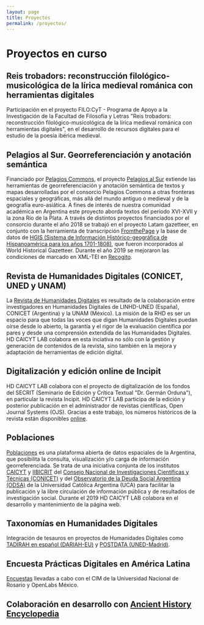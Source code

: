 ```yaml
---
layout: page
title: Proyectos
permalink: /proyectos/
---
```


# Proyectos en curso

## Reis trobadors: reconstrucción filológico-musicológica de la lírica medieval románica con herramientas digitales
Participación en el proyecto FILO:CyT - Programa de Apoyo a la Investigación de la Facultad de Filosofía y Letras "Reis trobadors:
reconstrucción filológico-musicológica de la lírica medieval románica con herramientas digitales", en el desarrollo de recursos digitales para el estudio de la poesía ibérica medieval.

## Pelagios al Sur. Georreferenciación y anotación semántica
Financiado por [Pelagios Commons](http://commons.pelagios.org/), el proyecto [Pelagios al Sur][pelagios-site] extiende las herramientas de georreferenciación y anotación semántica de textos y mapas desarrolladas por el consorcio Pelagios Commons a otras fronteras espaciales y geográficas, más allá del mundo antiguo o medieval y de la geografía euro-asiática. A fines de interés de nuestra comunidad académica en Argentina este proyecto aborda textos del período XVI-XVII y la zona Río de la Plata. A través de distintos proyectos financiados por el consorcio durante el año 2018 se trabajó en el proyecto Latam gazetteer, en conjunto con la herramienta de transcripción [FromthePage][ftp-site] y la base de datos de [HGIS (Sistema de Información Histórico-geográfica de Hispanoamérica para los años 1701-1808)][hgis-site], que fueron incorporados al World Historical Gazetteer. Durante el año 2019 se mejoraron las condiciones de marcado en XML-TEI en [Recogito][recogito-site].

## Revista de Humanidades Digitales (CONICET, UNED y UNAM)
La [Revista de Humanidades Digitales][revistahd-site] es resultado de la colaboración entre investigadores en Humanidades Digitales de LINHD-UNED (España), CONICET (Argentina) y la UNAM (México). La misión de la RHD es ser un espacio para que todas las voces que digan Humanidades Digitales puedan oírse desde lo abierto, la garantía y el rigor de la evaluación científica por pares y desde una comprensión extendida de las Humanidades Digitales. 
HD CAICYT LAB colabora en esta inciativa no sólo con la gestión y generación de contenidos de la revista, sino también en la mejora y adaptación de herramientas de edición digital.

## Digitalización y edición online de Incipit
HD CAICYT LAB colabora con el proyecto de digitalización de los fondos del SECRIT (Seminario de Edición y Crítica Textual "Dr. Germán Orduna"), en particular la revista Incipit. HD CAICYT LAB participa de la edición y posterior publicación en el administrador de revistas científicas, Open Journal Systems (OJS). Gracias a este trabajo, los números históricos de la revista están disponibles [online][incipit-site].

## Poblaciones
[Poblaciones][pobl-site] es una plataforma abierta de datos espaciales de la Argentina, que posibilita la consulta, visualización y/o carga de información georreferenciada. Se trata de una iniciativa conjunta de los institutos [CAICYT][caicyt-site] y [IIBICRIT][iibicrit-site] del [Consejo Nacional de Investigaciones Científicas y Técnicas (CONICET)][conicet-site] y del [Observatorio de la Deuda Social Argentina (ODSA)][odsa-site] de la Universidad Católica Argentina (UCA) para facilitar la publicación y la libre circulación de información pública y de resultados de investigación social.
Durante el 2019 HD CAICYT LAB colabora en el desarrollo y mantenimiento de la página web.
 
## Taxonomías en Humanidades Digitales
Integración de tesauros en proyectos de Humanidades Digitales como [TADIRAH en español (DARIAH-EU)][tadirah-site] y [POSTDATA (UNED-Madrid)][postdata-site].

## Encuesta Prácticas Digitales en América Latina
[Encuestas][encuesta-site] llevadas a cabo con el CIM de la Universidad Nacional de Rosario y OpenLabs México.

## Colaboración en desarrollo con [Ancient History Encyclopedia][ahe-site]

[pelagios-site]: http://commons.pelagios.org/2017/08/pelagios-commons-al-sur-extending-pelagios-to-the-south-of-the-american-continent-2/
[revistahd-site]: http://revistas.uned.es/index.php/RHD/
[incipit-site]:[http://www.iibicrit-conicet.gov.ar/ojs/index.php/incipit/index]
[caicyt-site]: http://www.caicyt-conicet.gov.ar/sitio/
[pobl-site]: https://poblaciones.org/
[tadirah-site]: http://www.vocabularyserver.com/tadirah/es/index.php
[postdata-site]: http://www.vocabularyserver.com/lab/postdata/portalthes/home.php
[odsa-site]: http://uca.edu.ar/es/observatorio-de-la-deuda-social-argentina
[encuesta-site]: http://openlabs.limequery.com/954661?lang=es-MX
[ahe-site]: https://www.ancient.eu/
[conicet-site]: https://www.conicet.gov.ar/
[iibicrit-site]: http://www.iibicrit-conicet.gov.ar/
[hgis-site]: https://www.hgis-indias.net/
[ftp-site]: https://fromthepage.com/
[recogito-site]: https://recogito.pelagios.org/
